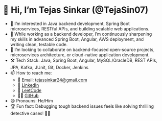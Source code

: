 # 👋 Hi, I’m Tejas Sinkar (@TejaSin07)

- 👀 I’m interested in Java backend development, Spring Boot microservices, RESTful APIs, and building scalable web applications.
- 🌱 While working as a backend developer, I’m continuously sharpening my skills in advanced Spring Boot, Angular, AWS deployment, and writing clean, testable code.
- 💞️ I’m looking to collaborate on backend-focused open-source projects, microservices architecture, or cloud-native application development.
- 🛠️ Tech Stack: Java, Spring Boot, Angular, MySQL/OracleDB, REST APIs, JPA, Kafka, JUnit, Git, Docker, Jenkins.
- 📫 How to reach me:  
  - 📧 Email: tejassinkar24@gmail.com  
  - 💼 [LinkedIn](https://www.linkedin.com/in/tejassinkar07/)  
  - 🧠 [LeetCode](https://leetcode.com/u/tejassinkar24/)  
  - 🧑‍💻 [GitHub](https://github.com/TejaSin07)  
- 😄 Pronouns: He/Him  
- 🏆 Fun fact: Debugging tough backend issues feels like solving thrilling detective cases! 🕵️‍♂️  

<!---
TejaSin07/TejaSin07 is a ✨ special ✨ repository because its `README.md` (this file) appears on your GitHub profile.
You can click the Preview link to take a look at your changes.
--->
